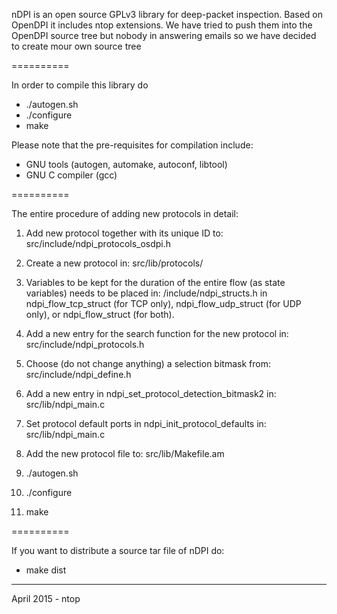 nDPI is an open source GPLv3 library for deep-packet inspection. Based on OpenDPI it includes ntop extensions. We have tried to push them into the OpenDPI source tree but nobody in answering emails so we have decided to create mour own source tree

==========

In order to compile this library do

- ./autogen.sh
- ./configure
- make

Please note that the pre-requisites for compilation include:
- GNU tools (autogen, automake, autoconf, libtool)
- GNU C compiler (gcc)

==========

The entire procedure of adding new protocols in detail:

1. Add new protocol together with its unique ID to:
src/include/ndpi_protocols_osdpi.h

2. Create a new protocol in:
src/lib/protocols/

3. Variables to be kept for the duration of the entire flow (as state variables) needs to be placed in:
/include/ndpi_structs.h
in ndpi_flow_tcp_struct (for TCP only), ndpi_flow_udp_struct (for UDP only), or ndpi_flow_struct (for both).

4. Add a new entry for the search function for the new protocol in:
src/include/ndpi_protocols.h

5. Choose (do not change anything) a selection bitmask from:
src/include/ndpi_define.h

6. Add a new entry in ndpi_set_protocol_detection_bitmask2 in:
src/lib/ndpi_main.c

7. Set protocol default ports in ndpi_init_protocol_defaults in:
src/lib/ndpi_main.c

8. Add the new protocol file to:
src/lib/Makefile.am

9.  ./autogen.sh
10. ./configure
11. make

==========

If you want to distribute a source tar file of nDPI do:

- make dist

--------------------------
April 2015 - ntop 